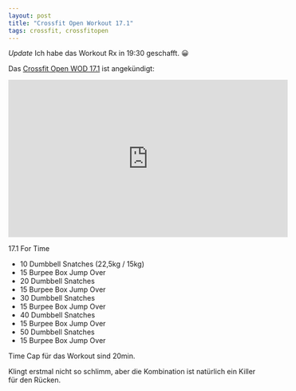 ```yaml
---
layout: post
title: "Crossfit Open Workout 17.1"
tags: crossfit, crossfitopen
---
```

*Update* Ich habe das Workout Rx in 19:30 geschafft. 😀

Das [Crossfit Open WOD 17.1][0] ist angekündigt:

<iframe width="560" height="315" src="https://www.youtube-nocookie.com/embed/ufUKkrH03rE" frameborder="0" allowfullscreen></iframe>

17.1 For Time

  * 10 Dumbbell Snatches (22,5kg / 15kg)
  * 15 Burpee Box Jump Over
  * 20 Dumbbell Snatches
  * 15 Burpee Box Jump Over
  * 30 Dumbbell Snatches
  * 15 Burpee Box Jump Over
  * 40 Dumbbell Snatches
  * 15 Burpee Box Jump Over
  * 50 Dumbbell Snatches
  * 15 Burpee Box Jump Over

Time Cap für das Workout sind 20min.

Klingt erstmal nicht so schlimm, aber die Kombination ist natürlich ein Killer für den Rücken.

[0]: https://games.crossfit.com/workouts/open/2017/17.1?division=1&workout_type=rx
